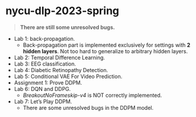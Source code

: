 # nycu-dlp-2023-spring

> **There are still some unresolved bugs.**

- Lab 1: back-propagation.
  - Back-propagation part is implemented exclusively for settings with **2 hidden layers**. 
  Not too hard to generalize to arbitrary hidden layers.
- Lab 2: Temporal Difference Learning.
- Lab 3: EEG classification.
- Lab 4: Diabetic Retinopathy Detection.
- Lab 5: Conditional VAE For Video Prediction.
- Assignment 1: Prove DDPM.
- Lab 6: DQN and DDPG.
  - *BreakoutNoFrameskip-v4* is NOT correctly implemented.
- Lab 7: Let’s Play DDPM.
  - There are some unresolved bugs in the DDPM model.